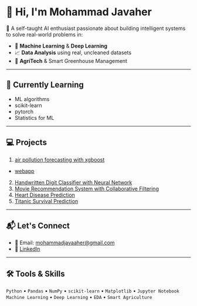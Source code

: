 # 👋 Hi, I'm Mohammad Javaher

🎯 A self-taught AI enthusiast passionate about building intelligent systems to solve real-world problems in:

- 🤖 **Machine Learning** & **Deep Learning**  
- 📈 **Data Analysis** using real, uncleaned datasets
- 🌿 **AgriTech** & Smart Greenhouse Management  

---

## 🧠 Currently Learning
- ML algorithms
- scikit-learn
- pytorch
- Statistics for ML

---

## 💻 Projects
  1. [air pollution forecasting with xgboost](https://github.com/mohammad-javaher/us-air-pollution-forecasting-with-xgboost)
  - [webapp](https://us-air-pollution-forecasting-with-xgboost-3utoasxvrezfjdant28j.streamlit.app/)
  2. [Handwritten Digit Classifier with Neural Network](https://github.com/mohammad-javaher/Handwritten-Digit-Classifier-with-Neural-Network)
  3. [Movie Recommendation System with Collaborative Filtering](https://github.com/mohammad-javaher/movie-recommendation-system-with-collaborative-filtering)
  4. [Heart Disease Prediction](https://github.com/mohammad-javaher/mohammad-javaher/tree/main/my-projects/Heart_Disease_Prediction)
  5. [Titanic Survival Prediction](https://github.com/mohammad-javaher/mohammad-javaher/blob/main/my-projects/Titanic/titanic.ipynb)

---

## 📬 Let's Connect
- 📧 Email: mohammadjavaaher@gmail.com  
- 🔗 [LinkedIn](https://www.linkedin.com/in/mohammad-javaher)

---

## 🛠️ Tools & Skills

`Python` • `Pandas` • `NumPy` • `scikit-learn` • `Matplotlib` • `Jupyter Notebook`  
`Machine Learning` • `Deep Learning` • `EDA` • `Smart Agriculture`  


<!--
**mohammad-javaher/mohammad-javaher** is a ✨ _special_ ✨ repository because its `README.md` (this file) appears on your GitHub profile.

Here are some ideas to get you started:

- 🔭 I’m currently working on ...
- 🌱 I’m currently learning ...
- 👯 I’m looking to collaborate on ...
- 🤔 I’m looking for help with ...
- 💬 Ask me about ...
- 📫 How to reach me: ...
- 😄 Pronouns: ...
- ⚡ Fun fact: ...
-->
